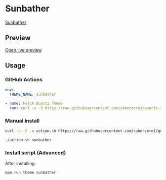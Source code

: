 # Sunbather

[Sunbather](https://github.com/babidisrc)

## Preview

[Open live preview](https://quartz-themes.github.io/sunbather/)

## Usage

### GitHub Actions

```yaml
env:
  THEME_NAME: sunbather
```

```yaml
- name: Fetch Quartz Theme
  run: curl -s -S https://raw.githubusercontent.com/saberzero1/quartz-themes/master/action.sh | bash -s -- $THEME_NAME
```

### Manual install

```bash
curl -s -S -o action.sh https://raw.githubusercontent.com/saberzero1/quartz-themes/master/action.sh

./action.sh sunbather
```

### Install script (Advanced)

After installing:

```bash
npm run theme sunbather
```
